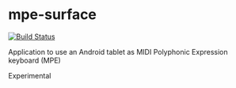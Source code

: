 # mpe-surface

[![Build Status](https://travis-ci.org/jpcima/mpe-surface.svg?branch=master)](https://travis-ci.org/jpcima/mpe-surface)

Application to use an Android tablet as MIDI Polyphonic Expression keyboard (MPE)

Experimental
